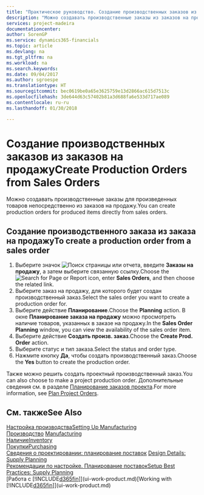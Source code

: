 ```yaml
---
title: "Практическое руководство. Создание производственных заказов из заказов на продажу | Документы Майкрософт"
description: "Можно создавать производственные заказы из заказов на продажу в области приложения \"Продажи и маркетинг\"."
services: project-madeira
documentationcenter: 
author: SorenGP
ms.service: dynamics365-financials
ms.topic: article
ms.devlang: na
ms.tgt_pltfrm: na
ms.workload: na
ms.search.keywords: 
ms.date: 09/04/2017
ms.author: sgroespe
ms.translationtype: HT
ms.sourcegitcommit: bec0619be0a65e3625759e13d2866ac615d7513c
ms.openlocfilehash: 3de644d63c57402b81a3d688fa6e533d717ae089
ms.contentlocale: ru-ru
ms.lasthandoff: 01/30/2018

---
```

# <a name="create-production-orders-from-sales-orders"></a><span data-ttu-id="4f306-103">Создание производственных заказов из заказов на продажу</span><span class="sxs-lookup"><span data-stu-id="4f306-103">Create Production Orders from Sales Orders</span></span>
<span data-ttu-id="4f306-104">Можно создавать производственные заказы для произведенных товаров непосредственно из заказов на продажу.</span><span class="sxs-lookup"><span data-stu-id="4f306-104">You can create production orders for produced items directly from sales orders.</span></span>  

## <a name="to-create-a-production-order-from-a-sales-order"></a><span data-ttu-id="4f306-105">Создание производственного заказа из заказа на продажу</span><span class="sxs-lookup"><span data-stu-id="4f306-105">To create a production order from a sales order</span></span>  

1.  <span data-ttu-id="4f306-106">Выберите значок ![Поиск страницы или отчета](media/ui-search/search_small.png "Значок поиска страницы или отчета"), введите **Заказы на продажу**, а затем выберите связанную ссылку.</span><span class="sxs-lookup"><span data-stu-id="4f306-106">Choose the ![Search for Page or Report](media/ui-search/search_small.png "Search for Page or Report icon") icon, enter **Sales Orders**, and then choose the related link.</span></span>  
2.  <span data-ttu-id="4f306-107">Выберите заказ на продажу, для которого будет создан производственный заказ.</span><span class="sxs-lookup"><span data-stu-id="4f306-107">Select the sales order you want to create a production order for.</span></span>  
3.  <span data-ttu-id="4f306-108">Выберите действие **Планирование**.</span><span class="sxs-lookup"><span data-stu-id="4f306-108">Choose the **Planning** action.</span></span> <span data-ttu-id="4f306-109">В окне **Планирование заказа на продажу** можно просмотреть наличие товаров, указанных в заказе на продажу.</span><span class="sxs-lookup"><span data-stu-id="4f306-109">In the **Sales Order Planning** window, you can view the availability of the sales order item.</span></span>  
4.  <span data-ttu-id="4f306-110">Выберите действие **Создать произв. заказ**.</span><span class="sxs-lookup"><span data-stu-id="4f306-110">Choose the **Create Prod. Order** action.</span></span>  
5.  <span data-ttu-id="4f306-111">Выберите статус и тип заказа.</span><span class="sxs-lookup"><span data-stu-id="4f306-111">Select the status and order type.</span></span>  
6.  <span data-ttu-id="4f306-112">Нажмите кнопку **Да**, чтобы создать производственный заказ.</span><span class="sxs-lookup"><span data-stu-id="4f306-112">Choose the **Yes** button to create the production order.</span></span>

<span data-ttu-id="4f306-113">Также можно решить создать проектный производственный заказ.</span><span class="sxs-lookup"><span data-stu-id="4f306-113">You can also choose to make a project production order.</span></span> <span data-ttu-id="4f306-114">Дополнительные сведения см. в разделе [Планирование заказов проекта](production-how-to-plan-project-orders.md).</span><span class="sxs-lookup"><span data-stu-id="4f306-114">For more information, see [Plan Project Orders](production-how-to-plan-project-orders.md).</span></span>   

## <a name="see-also"></a><span data-ttu-id="4f306-115">См. также</span><span class="sxs-lookup"><span data-stu-id="4f306-115">See Also</span></span>  
[<span data-ttu-id="4f306-116">Настройка производства</span><span class="sxs-lookup"><span data-stu-id="4f306-116">Setting Up Manufacturing</span></span>](production-configure-production-processes.md)  
<span data-ttu-id="4f306-117">[Производство](production-manage-manufacturing.md)  </span><span class="sxs-lookup"><span data-stu-id="4f306-117">[Manufacturing](production-manage-manufacturing.md)  </span></span>  
[<span data-ttu-id="4f306-118">Наличие</span><span class="sxs-lookup"><span data-stu-id="4f306-118">Inventory</span></span>](inventory-manage-inventory.md)  
[<span data-ttu-id="4f306-119">Покупки</span><span class="sxs-lookup"><span data-stu-id="4f306-119">Purchasing</span></span>](purchasing-manage-purchasing.md)  
<span data-ttu-id="4f306-120">[Сведения о проектировании: планирование поставок](design-details-supply-planning.md) </span><span class="sxs-lookup"><span data-stu-id="4f306-120">[Design Details: Supply Planning](design-details-supply-planning.md) </span></span>  
[<span data-ttu-id="4f306-121">Рекомендации по настройке. Планирование поставок</span><span class="sxs-lookup"><span data-stu-id="4f306-121">Setup Best Practices: Supply Planning</span></span>](setup-best-practices-supply-planning.md)  
<span data-ttu-id="4f306-122">[Работа с [!INCLUDE[d365fin](includes/d365fin_md.md)]](ui-work-product.md)</span><span class="sxs-lookup"><span data-stu-id="4f306-122">[Working with [!INCLUDE[d365fin](includes/d365fin_md.md)]](ui-work-product.md)</span></span>

